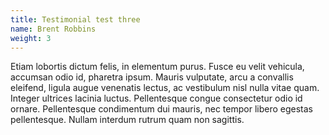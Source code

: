 ```yaml
---
title: Testimonial test three
name: Brent Robbins
weight: 3
---
```



Etiam lobortis dictum felis, in elementum purus. Fusce eu velit vehicula, accumsan odio id, pharetra ipsum. Mauris vulputate, arcu a convallis eleifend, ligula augue venenatis lectus, ac vestibulum nisl nulla vitae quam. Integer ultrices lacinia luctus. Pellentesque congue consectetur odio id ornare. Pellentesque condimentum dui mauris, nec tempor libero egestas pellentesque. Nullam interdum rutrum quam non sagittis.